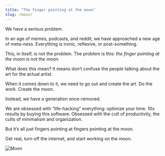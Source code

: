 ```yaml
---
title: "The finger pointing at the moon"
slug: /moon/
---
```


We have a serious problem.

In an age of memes, podcasts, and reddit, we have approached a new age of meta-ness. Everything is ironic, reflexive, or post-something.

This, in itself, is not the problem. The problem is this: _the finger
pointing at the moon is not the moon._

What does this mean? It means don’t confuse the people talking about the art for the actual artist.

When it comes down to it, we need to go out and create the art. Do the work. Create the moon.

Instead, we have a generation once-removed.

We are obsessed with “life-hacking” everything: optimize your time. 10x
results by buying this software. Obsessed with the cult of productivity,
the cults of minimalism and organization.

But it’s all just fingers pointing at fingers pointing at the moon.

Get real, turn off the internet, and start working on the moon.

![Moon](/images/moon.jpg)

